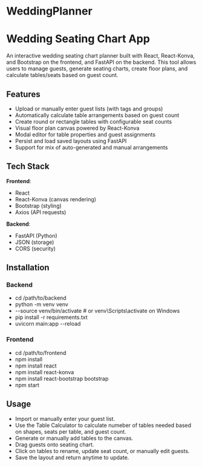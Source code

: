 # WeddingPlanner

# Wedding Seating Chart App

An interactive wedding seating chart planner built with React, React-Konva, and Bootstrap on the frontend, and FastAPI on the backend. This tool allows users to manage guests, generate seating charts, create floor plans, and calculate tables/seats based on guest count.

## Features

- Upload or manually enter guest lists (with tags and groups)
- Automatically calculate table arrangements based on guest count
- Create round or rectangle tables with configurable seat counts
- Visual floor plan canvas powered by React-Konva
- Modal editor for table properties and guest assignments
- Persist and load saved layouts using FastAPI
- Support for mix of auto-generated and manual arrangements

## Tech Stack

**Frontend**:
- React
- React-Konva (canvas rendering)
- Bootstrap (styling)
- Axios (API requests)

**Backend**:
- FastAPI (Python)
- JSON (storage)
- CORS (security) 
  
## Installation

### Backend
- cd /path/to/backend
- python -m venv venv
- --source venv/bin/activate  # or venv\Scripts\activate on Windows
- pip install -r requirements.txt
- uvicorn main:app --reload

### Frontend 
- cd /path/to/frontend
- npm install
- npm install react
- npm install react-konva
- npm install react-bootstrap bootstrap
- npm start

## Usage
- Import or manually enter your guest list.
- Use the Table Calculator to calculate numeber of tables needed based on shapes, seats per table, and guest count.
- Generate or manually add tables to the canvas.
- Drag guests onto seating chart.
- Click on tables to rename, update seat count, or manually edit guests.
- Save the layout and return anytime to update.
